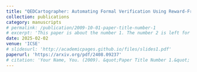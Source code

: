 ```yaml
---
title: "QEDCartographer: Automating Formal Verification Using Reward-Free Reinforcement Learning"
collection: publications
category: manuscripts
# permalink: /publication/2009-10-01-paper-title-number-1
# excerpt: 'This paper is about the number 1. The number 2 is left for future work.'
date: 2025-02-02
venue: 'ICSE'
# slidesurl: 'http://academicpages.github.io/files/slides1.pdf'
paperurl: 'https://arxiv.org/pdf/2408.09237'
# citation: 'Your Name, You. (2009). &quot;Paper Title Number 1.&quot; <i>Journal 1</i>. 1(1).'
---
```

<!-- 
The contents above will be part of a list of publications, if the user clicks the link for the publication than the contents of section will be rendered as a full page, allowing you to provide more information about the paper for the reader. When publications are displayed as a single page, the contents of the above "citation" field will automatically be included below this section in a smaller font. -->